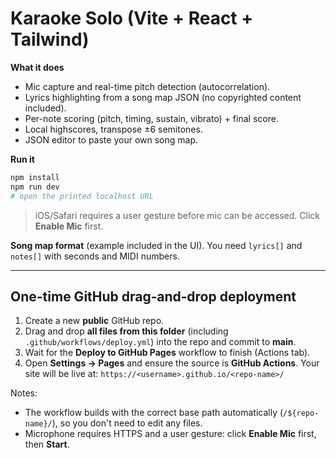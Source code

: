 # Karaoke Solo (Vite + React + Tailwind)

**What it does**
- Mic capture and real-time pitch detection (autocorrelation).
- Lyrics highlighting from a song map JSON (no copyrighted content included).
- Per-note scoring (pitch, timing, sustain, vibrato) + final score.
- Local highscores, transpose ±6 semitones.
- JSON editor to paste your own song map.

**Run it**

```bash
npm install
npm run dev
# open the printed localhost URL
```

> iOS/Safari requires a user gesture before mic can be accessed. Click **Enable Mic** first.

**Song map format** (example included in the UI). You need `lyrics[]` and `notes[]` with seconds and MIDI numbers.


---

## One-time GitHub drag‑and‑drop deployment

1) Create a new **public** GitHub repo.
2) Drag and drop **all files from this folder** (including `.github/workflows/deploy.yml`) into the repo and commit to **main**.
3) Wait for the **Deploy to GitHub Pages** workflow to finish (Actions tab).
4) Open **Settings → Pages** and ensure the source is **GitHub Actions**. Your site will be live at:
   `https://<username>.github.io/<repo-name>/`

Notes:
- The workflow builds with the correct base path automatically (`/${repo-name}/`), so you don't need to edit any files.
- Microphone requires HTTPS and a user gesture: click **Enable Mic** first, then **Start**.
